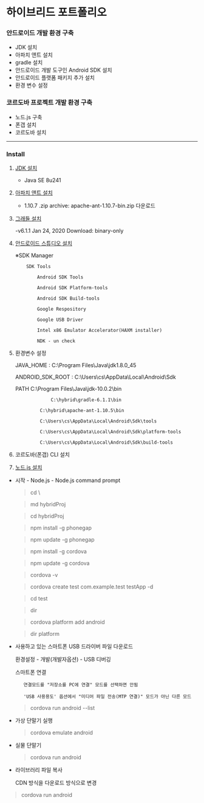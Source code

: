 # 하이브리드 포트폴리오

### 안드로이드 개발 환경 구축
- JDK 설치
- 아파치 앤트 설치
- gradle 설치
- 안드로이드 개발 도구인 Android SDK 설치
- 안드로이드 플랫폼 패키지 추가 설치
- 환경 변수 설정

### 코르도바 프로젝트 개발 환경 구축

- 노드.js 구축
- 폰갭 설치
- 코르도바 설치

---

### Install
1. [JDK 설치](https://www.oracle.com/technetwork/java/javase/downloads/index.html)

   - Java SE 8u241
3. [아파치 앤트 설치](http://ant.apache.org/bindownload.cgi)

    - 1.10.7 .zip archive: apache-ant-1.10.7-bin.zip 다운로드
4. [그래들 설치](https://gradle.org/install/)

    -v6.1.1 Jan 24, 2020 Download: binary-only
6. [안드로이드 스튜디오 설치](https://developer.android.com/studio/)

    ※SDK Manager 

           SDK Tools

               Android SDK Tools

               Android SDK Platform-tools

               Android SDK Build-tools

               Google Respository

               Google USB Driver

               Intel x86 Emulator Accelerator(HAXM installer)

               NDK - un check

8. 환경변수 설정
   
   JAVA_HOME : C:\Program Files\Java\jdk1.8.0_45

   ANDROID_SDK_ROOT : C:\Users\cs\AppData\Local\Android\Sdk


   PATH			C:\Program Files\Java\jdk-10.0.2\bin

                  	C:\hybrid\gradle-6.1.1\bin
   
		      	C:\hybrid\apache-ant-1.10.5\bin
   
		      	C:\Users\cs\AppData\Local\Android\Sdk\tools
   
	      		C:\Users\cs\AppData\Local\Android\Sdk\platform-tools
   
	      		C:\Users\cs\AppData\Local\Android\Sdk\build-tools

10. 코르도바(폰갭) CLI 설치
11. [노드.js 설치](https://nodejs.org/ko/)
   - 시작 - Node.js - Node.js command prompt
     >cd \
     
     >md hybridProj
     
     >cd hybridProj
     
     >npm install -g phonegap
     
     >npm update -g phonegap
     
     >npm install -g cordova
     
     >npm update -g cordova
     
     >cordova -v
     
     >cordova create test com.example.test testApp -d
     
     >cd test
     
     >dir
     
     >cordova platform add android
     
     >dir platform

  - 사용하고 있는 스마트폰 USB 드라이버 파일 다운로드
    
    환경설정 - 개발(개발자옵션) - USB 디버깅
    
    스마트폰 연결
    
	       연결모드를 "저장소를 PC에 연결" 모드를 선택하면 안됨
    
	       'USB 사용용도' 옵션에서 "미디어 파일 전송(MTP 연결)" 모드가 아닌 다른 모드

    >cordova run android --list


  - 가상 단말기 실행
    >cordova emulate android

  - 실물 단말기
    >cordova run android

  - 라이브러리 파일 복사

    CDN 방식을 다운로드 방식으로 변경

  >cordova run android

   
